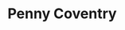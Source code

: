 ---
title: "Penny Coventry"
twitter: "pjcov"
website: ""
github: "pjcov"
layout: "speaker"
type: "speaker"
---